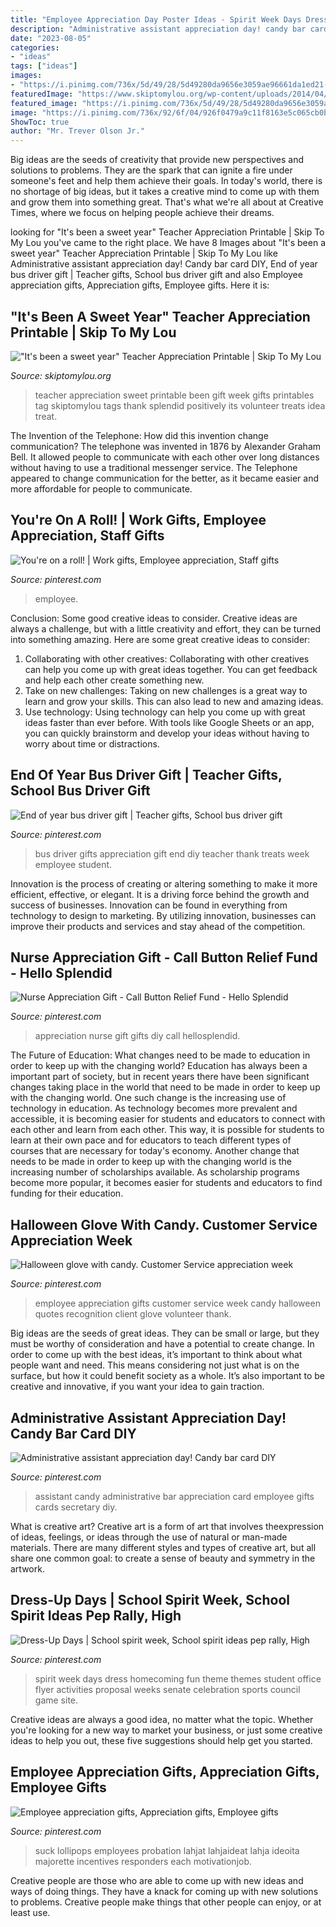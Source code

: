 ```yaml
---
title: "Employee Appreciation Day Poster Ideas - Spirit Week Days Dress Homecoming Fun Theme Themes Student Office Flyer Activities Proposal Weeks Senate Celebration Sports Council Game Site"
description: "Administrative assistant appreciation day! candy bar card diy"
date: "2023-08-05"
categories:
- "ideas"
tags: ["ideas"]
images:
- "https://i.pinimg.com/736x/5d/49/28/5d49280da9656e3059ae96661da1ed21--workplace-motivation-employee-motivation.jpg"
featuredImage: "https://www.skiptomylou.org/wp-content/uploads/2014/04/sweet-year-teacher-appreciation-2-001-2.jpg"
featured_image: "https://i.pinimg.com/736x/5d/49/28/5d49280da9656e3059ae96661da1ed21--workplace-motivation-employee-motivation.jpg"
image: "https://i.pinimg.com/736x/92/6f/04/926f0479a9c11f8163e5c065cb0b572f--candy-bar-cards-administrative-assistant.jpg"
ShowToc: true
author: "Mr. Trever Olson Jr."
---
```



Big ideas are the seeds of creativity that provide new perspectives and solutions to problems. They are the spark that can ignite a fire under someone's feet and help them achieve their goals. In today's world, there is no shortage of big ideas, but it takes a creative mind to come up with them and grow them into something great. That's what we're all about at Creative Times, where we focus on helping people achieve their dreams.

	

		
looking for &quot;It&#039;s been a sweet year&quot; Teacher Appreciation Printable | Skip To My Lou you've came to the right place. We have 8 Images about &quot;It&#039;s been a sweet year&quot; Teacher Appreciation Printable | Skip To My Lou like Administrative assistant appreciation day! Candy bar card DIY, End of year bus driver gift | Teacher gifts, School bus driver gift and also Employee appreciation gifts, Appreciation gifts, Employee gifts. Here it is:
		
    
## &quot;It&#039;s Been A Sweet Year&quot; Teacher Appreciation Printable | Skip To My Lou

<img loading=lazy src="https://www.skiptomylou.org/wp-content/uploads/2014/04/sweet-year-teacher-appreciation-2-001-2.jpg" onerror="this.onerror=null;this.src='https://tse2.mm.bing.net/th?id=OIP.xXX1lHA6WbhQSxnFK9xeugHaKX&amp;pid=15.1';" alt="&quot;It&#039;s been a sweet year&quot; Teacher Appreciation Printable | Skip To My Lou">

_Source: skiptomylou.org_

>teacher appreciation sweet printable been gift week gifts printables tag skiptomylou tags thank splendid positively its volunteer treats idea treat. 

	

The Invention of the Telephone: How did this invention change communication?
The telephone was invented in 1876 by Alexander Graham Bell. It allowed people to communicate with each other over long distances without having to use a traditional messenger service. The Telephone appeared to change communication for the better, as it became easier and more affordable for people to communicate.

    
## You&#039;re On A Roll! | Work Gifts, Employee Appreciation, Staff Gifts

<img loading=lazy src="https://i.pinimg.com/736x/9e/f3/4c/9ef34c3f8b735ab230de4e2fe33bdf99--employee-appreciation-gifts-employee-gifts.jpg" onerror="this.onerror=null;this.src='https://tse3.mm.bing.net/th?id=OIP.Bu8Svb-_Vkvzn4pXq5jRKwHaLI&amp;pid=15.1';" alt="You&#039;re on a roll! | Work gifts, Employee appreciation, Staff gifts">

_Source: pinterest.com_

>employee. 

	

Conclusion: Some good creative ideas to consider.
Creative ideas are always a challenge, but with a little creativity and effort, they can be turned into something amazing. Here are some great creative ideas to consider: 
1. Collaborating with other creatives: Collaborating with other creatives can help you come up with great ideas together. You can get feedback and help each other create something new. 
2. Take on new challenges: Taking on new challenges is a great way to learn and grow your skills. This can also lead to new and amazing ideas. 
3. Use technology: Using technology can help you come up with great ideas faster than ever before. With tools like Google Sheets or an app, you can quickly brainstorm and develop your ideas without having to worry about time or distractions.

    
## End Of Year Bus Driver Gift | Teacher Gifts, School Bus Driver Gift

<img loading=lazy src="https://i.pinimg.com/736x/69/86/cc/6986cceaecdcc83c4b0304caafb2c8d2.jpg" onerror="this.onerror=null;this.src='https://tse3.mm.bing.net/th?id=OIP.UiYTdJ4PpX3GhOwcw0nsjgHaNK&amp;pid=15.1';" alt="End of year bus driver gift | Teacher gifts, School bus driver gift">

_Source: pinterest.com_

>bus driver gifts appreciation gift end diy teacher thank treats week employee student. 

	

Innovation is the process of creating or altering something to make it more efficient, effective, or elegant. It is a driving force behind the growth and success of businesses. Innovation can be found in everything from technology to design to marketing. By utilizing innovation, businesses can improve their products and services and stay ahead of the competition.

    
## Nurse Appreciation Gift - Call Button Relief Fund - Hello Splendid

<img loading=lazy src="https://i.pinimg.com/736x/e5/16/0b/e5160bad88c76c020bc7a2bddd299758.jpg" onerror="this.onerror=null;this.src='https://tse4.mm.bing.net/th?id=OIP.LmlPWs4hJnmT25PBV8WxSAHaLG&amp;pid=15.1';" alt="Nurse Appreciation Gift - Call Button Relief Fund - Hello Splendid">

_Source: pinterest.com_

>appreciation nurse gift gifts diy call hellosplendid. 

	

The Future of Education: What changes need to be made to education in order to keep up with the changing world?
Education has always been a important part of society, but in recent years there have been significant changes taking place in the world that need to be made in order to keep up with the changing world. One such change is the increasing use of technology in education. As technology becomes more prevalent and accessible, it is becoming easier for students and educators to connect with each other and learn from each other. This way, it is possible for students to learn at their own pace and for educators to teach different types of courses that are necessary for today's economy. Another change that needs to be made in order to keep up with the changing world is the increasing number of scholarships available. As scholarship programs become more popular, it becomes easier for students and educators to find funding for their education.

    
## Halloween Glove With Candy. Customer Service Appreciation Week

<img loading=lazy src="https://i.pinimg.com/736x/5d/49/28/5d49280da9656e3059ae96661da1ed21--workplace-motivation-employee-motivation.jpg" onerror="this.onerror=null;this.src='https://tse3.mm.bing.net/th?id=OIP.F0MJmg4dgGqA1DThETGGZgHaJ4&amp;pid=15.1';" alt="Halloween glove with candy. Customer Service appreciation week">

_Source: pinterest.com_

>employee appreciation gifts customer service week candy halloween quotes recognition client glove volunteer thank. 

	

Big ideas are the seeds of great ideas. They can be small or large, but they must be worthy of consideration and have a potential to create change. In order to come up with the best ideas, it’s important to think about what people want and need. This means considering not just what is on the surface, but how it could benefit society as a whole. It’s also important to be creative and innovative, if you want your idea to gain traction.

    
## Administrative Assistant Appreciation Day! Candy Bar Card DIY

<img loading=lazy src="https://i.pinimg.com/736x/92/6f/04/926f0479a9c11f8163e5c065cb0b572f--candy-bar-cards-administrative-assistant.jpg" onerror="this.onerror=null;this.src='https://tse4.mm.bing.net/th?id=OIP.TL0DKJ5bLhgp3DtWaRSGRQHaJ3&amp;pid=15.1';" alt="Administrative assistant appreciation day! Candy bar card DIY">

_Source: pinterest.com_

>assistant candy administrative bar appreciation card employee gifts cards secretary diy. 

	

What is creative art?
Creative art is a form of art that involves theexpression of ideas, feelings, or ideas through the use of natural or man-made materials. There are many different styles and types of creative art, but all share one common goal: to create a sense of beauty and symmetry in the artwork.

    
## Dress-Up Days | School Spirit Week, School Spirit Ideas Pep Rally, High

<img loading=lazy src="https://i.pinimg.com/736x/19/60/c1/1960c1de6f25c208d448540917b390aa.jpg" onerror="this.onerror=null;this.src='https://tse1.mm.bing.net/th?id=OIP.JdbTvrxIFulWMw9Sqz2nFQHaLH&amp;pid=15.1';" alt="Dress-Up Days | School spirit week, School spirit ideas pep rally, High">

_Source: pinterest.com_

>spirit week days dress homecoming fun theme themes student office flyer activities proposal weeks senate celebration sports council game site. 

	

Creative ideas are always a good idea, no matter what the topic. Whether you're looking for a new way to market your business, or just some creative ideas to help you out, these five suggestions should help get you started.

    
## Employee Appreciation Gifts, Appreciation Gifts, Employee Gifts

<img loading=lazy src="https://i.pinimg.com/736x/19/05/cf/1905cf9d178f46e874d02d6f85f6623d.jpg" onerror="this.onerror=null;this.src='https://tse3.mm.bing.net/th?id=OIP.jZxintiynxZIJ4e5CXrW1AHaJ3&amp;pid=15.1';" alt="Employee appreciation gifts, Appreciation gifts, Employee gifts">

_Source: pinterest.com_

>suck lollipops employees probation lahjat lahjaideat lahja ideoita majorette incentives responders each motivationjob. 

	

Creative people are those who are able to come up with new ideas and ways of doing things. They have a knack for coming up with new solutions to problems. Creative people make things that other people can enjoy, or at least use.

